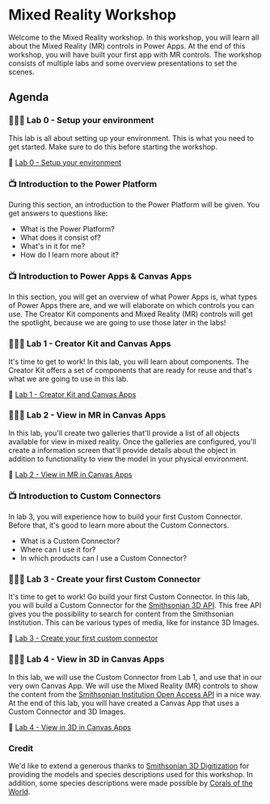 # Mixed Reality Workshop

Welcome to the Mixed Reality workshop. In this workshop, you will learn all about the Mixed Reality (MR) controls in Power Apps. At the end of this workshop, you will have built your first app with MR controls. The workshop consists of multiple labs and some overview presentations to set the scenes.

## Agenda

### 👩🏾‍💻 Lab 0 - Setup your environment

This lab is all about setting up your environment. This is what you need to get started. Make sure to do this before starting the workshop.

🚀 [Lab 0 - Setup your environment](Lab%2000%20-%20Setup%20your%20environment/README.md)

### 📺 Introduction to the Power Platform

During this section, an introduction to the Power Platform will be given. You get answers to questions like:

- What is the Power Platform?
- What does it consist of?
- What's in it for me?
- How do I learn more about it?

### 📺 Introduction to Power Apps & Canvas Apps

In this section, you will get an overview of what Power Apps is, what types of Power Apps there are, and we will elaborate on which controls you can use. The Creator Kit components and Mixed Reality (MR) controls will get the spotlight, because we are going to use those later in the labs!

### 👩🏾‍💻 Lab 1 - Creator Kit and Canvas Apps

It's time to get to work! In this lab, you will learn about components. The Creator Kit offers a set of components that are ready for reuse and that's what we are going to use in this lab.

🚀 [Lab 1 - Creator Kit and Canvas Apps](Lab%2001%20-%20Creator%20Kit%20and%20Canvas%20Apps/README.md)

### 👩🏾‍💻 Lab 2 - View in MR in Canvas Apps

In this lab, you'll create two galleries that'll provide a list of all objects available for view in mixed reality. Once the galleries are configured, you'll create a information screen that'll provide details about the object in addition to functionality to view the model in your physical environment.

🚀 [Lab 2 - View in MR in Canvas Apps](Lab%2002%20-%20View%20in%20MR%20in%20Canvas%20Apps/README.md)

### 📺 Introduction to Custom Connectors

In lab 3, you will experience how to build your first Custom Connector. Before that, it's good to learn more about the Custom Connectors.

- What is a Custom Connector?
- Where can I use it for?
- In which products can I use a Custom Connector?

### 👩🏾‍💻 Lab 3 - Create your first Custom Connector

It's time to get to work! Go build your first Custom Connector. In this lab, you will build a Custom Connector for the [Smithsonian 3D API](https://3d.si.edu/). This free API gives you the possibility to search for content from the Smithsonian Institution. This can be various types of media, like for instance 3D Images.

🚀 [Lab 3 - Create your first custom connector](Lab%2003%20-%20Custom%20Connector/README.md)

### 👩🏾‍💻 Lab 4 - View in 3D in Canvas Apps

In this lab, we will use the Custom Connector from Lab 1, and use that in our very own Canvas App. We will use the Mixed Reality (MR) controls to show the content from the [Smithsonian Institution Open Access API](https://edan.si.edu/openaccess/apidocs/) in a nice way. At the end of this lab, you will have created a Canvas App that uses a Custom Connector and 3D Images.

🚀 [Lab 4 - View in 3D in Canvas Apps](Lab%2004%20-%20View%20in%203D%20in%20Canvas%20Apps/README.md)

### Credit

We'd like to extend a generous thanks to [Smithsonian 3D Digitization](https://3d.si.edu/) for providing the models and species descriptions used for this workshop. In addition, some species descriptions were made possible by [Corals of the World](http://www.coralsoftheworld.org).
